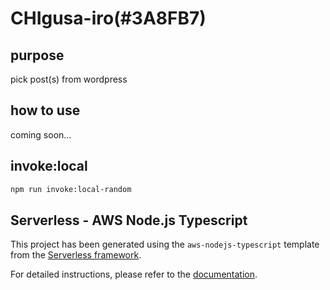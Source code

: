 # CHIgusa-iro(#3A8FB7)

## purpose

pick post(s) from wordpress

## how to use

coming soon...

## invoke:local

```sh
npm run invoke:local-random
```

## Serverless - AWS Node.js Typescript

This project has been generated using the `aws-nodejs-typescript` template from the [Serverless framework](https://www.serverless.com/).

For detailed instructions, please refer to the [documentation](https://www.serverless.com/framework/docs/providers/aws/).

<!-- TODO Run a TypeScript type check in your pre-commit hook using lint-staged + husky -->
